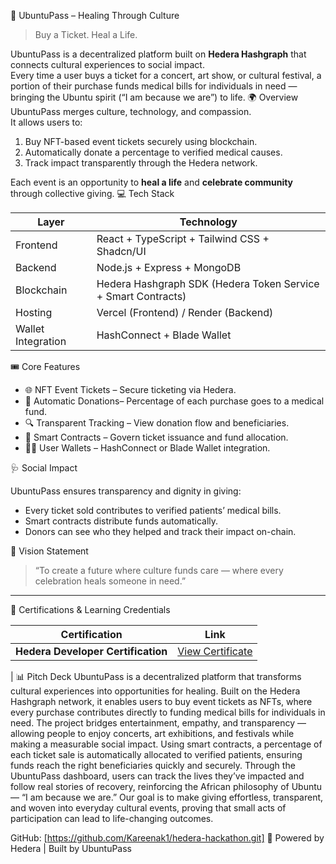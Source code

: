 
 🩵 UbuntuPass – Healing Through Culture
> Buy a Ticket. Heal a Life.

UbuntuPass is a decentralized platform built on **Hedera Hashgraph** that connects cultural experiences to social impact.  
Every time a user buys a ticket for a concert, art show, or cultural festival, a portion of their purchase funds medical bills for individuals in need — 
bringing the Ubuntu spirit (“I am because we are”) to life.
 🌍 Overview
UbuntuPass merges culture, technology, and compassion.  
It allows users to:
1. Buy NFT-based event tickets securely using blockchain.
2. Automatically donate a percentage to verified medical causes.
3. Track impact transparently through the Hedera network.

Each event is an opportunity to **heal a life** and **celebrate community** through collective giving.
💻 Tech Stack

| Layer | Technology |
|-------|-------------|
| Frontend | React + TypeScript + Tailwind CSS + Shadcn/UI |
| Backend | Node.js + Express + MongoDB |
| Blockchain | Hedera Hashgraph SDK (Hedera Token Service + Smart Contracts) |
| Hosting | Vercel (Frontend) / Render (Backend) |
| Wallet Integration | HashConnect + Blade Wallet |

🎟️ Core Features

* 🌐 NFT Event Tickets – Secure ticketing via Hedera.
* 💖 Automatic Donations– Percentage of each purchase goes to a medical fund.
* 🔍 Transparent Tracking – View donation flow and beneficiaries.
* 🧠 Smart Contracts – Govern ticket issuance and fund allocation.
* 🧍‍♂️ User Wallets – HashConnect or Blade Wallet integration.



 🩺 Social Impact

UbuntuPass ensures transparency and dignity in giving:

* Every ticket sold contributes to verified patients’ medical bills.
* Smart contracts distribute funds automatically.
* Donors can see who they helped and track their impact on-chain.


 🎯 Vision Statement

> “To create a future where culture funds care — where every celebration heals someone in need.”

---

🪪 Certifications & Learning Credentials

| Certification                                | Link                                                           |
| -------------------------------------------- | -------------------------------------------------------------- |
| **Hedera Developer Certification**           | [View Certificate](https://hedera.com/learn)                   |
| 
📊 Pitch Deck
UbuntuPass is a decentralized platform that transforms cultural experiences into opportunities for healing. Built on the Hedera Hashgraph network, it enables users to buy event tickets as NFTs, where every purchase contributes directly to funding medical bills for individuals in need. The project bridges entertainment, empathy, and transparency — allowing people to enjoy concerts, art exhibitions, and festivals while making a measurable social impact. Using smart contracts, a percentage of each ticket sale is automatically allocated to verified patients, ensuring funds reach the right beneficiaries quickly and securely. Through the UbuntuPass dashboard, users can track the lives they’ve impacted and follow real stories of recovery, reinforcing the African philosophy of Ubuntu — “I am because we are.” Our goal is to make giving effortless, transparent, and woven into everyday cultural events, proving that small acts of participation can lead to life-changing outcomes.

GitHub: [https://github.com/Kareenak1/hedera-hackathon.git] 
💙 Powered by Hedera | Built by UbuntuPass
